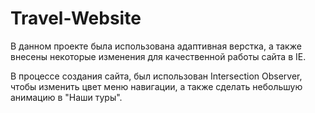 # Travel-Website

В данном проекте была использована адаптивная верстка, а также внесены некоторые изменения для качественной работы сайта в IE.

В процессе создания сайта, был использован Intersection Observer, чтобы изменить цвет меню навигации, а также сделать небольшую анимацию в "Наши туры".

